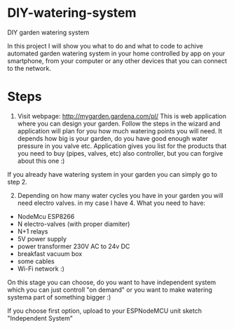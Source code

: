 # DIY-watering-system
DIY garden watering system


In this project I will show you what to do and what to code to achive automated garden watering system in your home controlled by app on your smartphone, from your computer or any other devices that you can connect to the network.

<h1>Steps</h1>

1. Visit webpage: http://mygarden.gardena.com/pl/ 
This is web application where you can design your garden. Follow the steps in the wizard and application will plan for you how much watering points you will need. It depends how big is your garden, do you have good enough water pressure in you valve etc. 
Application gives you list for the products that you need to buy (pipes, valves, etc) also controller, but you can forgive about this one :)

If you already have watering system in your garden you can simply go to step 2.

2. Depending on how many water cycles you have in your garden you will need electro valves. in my case I have 4. 
What you need to have:

- NodeMcu ESP8266 
- N electro-valves (with proper diamiter)
- N+1 relays
- 5V power supply 
- power transformer 230V AC to 24v DC
- breakfast vacuum box 
- some cables
- Wi-Fi network :)

On this stage you can choose, do you want to have independent system which you can just controll "on demand" or you want to make watering systema part of something bigger :) 

If you choose first option, upload to your ESPNodeMCU unit sketch "Independent System"
